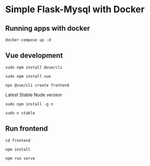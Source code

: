 # Simple Flask-Mysql with Docker

## Running apps with docker
`docker-compose up -d`

## Vue development

`sudo npm install @vue/cli`

`sudo npm install vue`

`npx @vue/cli create frontend`

Latest Stable Node version

`sudo npm install -g n`

`sudo n stable`

## Run frontend
`cd frontend`

`npm install`

`npm run serve`